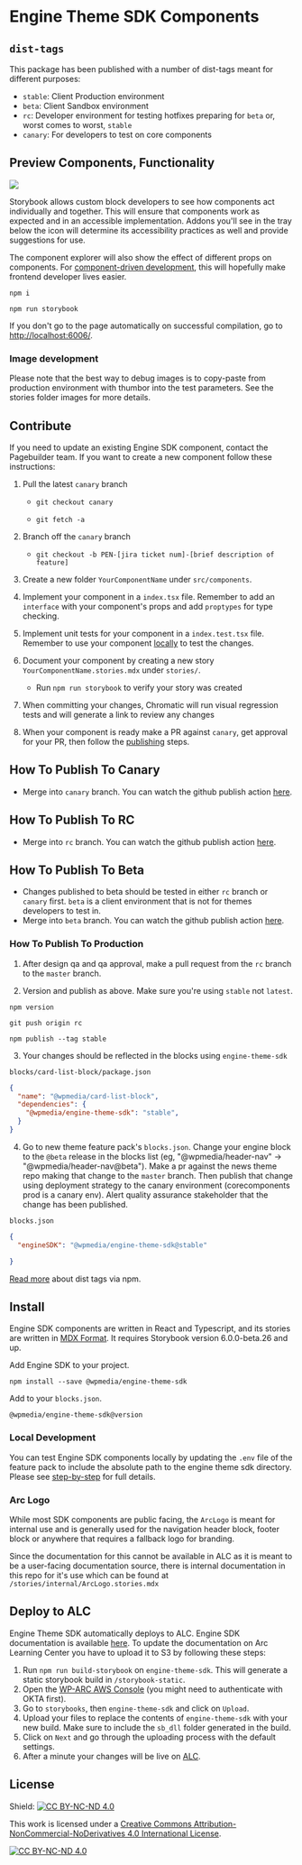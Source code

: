 # Engine Theme SDK Components


## `dist-tags`

This package has been published with a number of dist-tags meant for different purposes:

- `stable`: Client Production environment
- `beta`: Client Sandbox environment
- `rc`: Developer environment for testing hotfixes preparing for `beta` or, worst comes to worst, `stable`
- `canary`: For developers to test on core components 

## Preview Components, Functionality
<a href="https://canary.arcpublishing.com/alc/docs/storybooks/engine-theme-sdk/" target="_blank" ><img src="https://raw.githubusercontent.com/storybooks/brand/master/badge/badge-storybook.svg"></a>

Storybook allows custom block developers to see how components act individually and together. This will ensure that components work as expected and in an accessible implementation. Addons you'll see in the tray below the icon will determine its accessibility practices as well and provide suggestions for use.

The component explorer will also show the effect of different props on components. For [component-driven development](https://blog.hichroma.com/component-driven-development-ce1109d56c8e), this will hopefully make frontend developer lives easier.

`npm i`

`npm run storybook`

If you don't go to the page automatically on successful compilation, go to [http://localhost:6006/](http://localhost:6006/). 

### Image development 

Please note that the best way to debug images is to copy-paste from production environment with thumbor into the test parameters. See the stories folder images for more details.
## Contribute	
If you need to update an existing Engine SDK component, contact the Pagebuilder team. If you want to create a new component follow these instructions:	
1. Pull the latest `canary` branch	

    - `git checkout canary`	

    - `git fetch -a`	
2. Branch off the `canary` branch	
    - `git checkout -b PEN-[jira ticket num]-[brief description of feature]`	
3. Create a new folder `YourComponentName` under `src/components`.	
4. Implement your component in a `index.tsx` file. Remember to add an `interface` with your component's props and add `proptypes` for type checking.	
5. Implement unit tests for your component in a `index.test.tsx` file. Remember to use your component [locally](https://canary.arcpublishing.com/alc/docs/storybooks/engine-theme-sdk/?path=/story/intro--page#local-development) to test the changes.	
6. Document your component by creating a new story `YourComponentName.stories.mdx` under `stories/`.	
    - Run `npm run storybook` to verify your story was created	
7. When committing your changes, Chromatic will run visual regression tests and will generate a link to review any changes	
8. When your component is ready make a PR against `canary`, get approval for your PR, then follow the [publishing](https://canary.arcpublishing.com/alc/docs/storybooks/engine-theme-sdk/?path=/story/intro--page#how-to-publish) steps.

## How To Publish To Canary

- Merge into `canary` branch. You can watch the github publish action [here](https://github.com/WPMedia/engine-theme-sdk/actions?query=workflow%3A%22Canary+build%22).

## How To Publish To RC 

- Merge into `rc` branch. You can watch the github publish action [here](https://github.com/WPMedia/engine-theme-sdk/actions?query=workflow%3A%22Release+candidate+build%22).

## How To Publish To Beta 

- Changes published to beta should be tested in either `rc` branch or `canary` first. `beta` is a client environment that is not for themes developers to test in.
- Merge into `beta` branch. You can watch the github publish action [here](https://github.com/WPMedia/engine-theme-sdk/actions?query=workflow%3A%22Beta+build%22). 

### How To Publish To Production

1. After design qa and qa approval, make a pull request from the `rc` branch to the `master` branch. 

2. Version and publish as above. Make sure you're using `stable` not `latest`.

`npm version`

`git push origin rc` 

`npm publish --tag stable`

3. Your changes should be reflected in the blocks using `engine-theme-sdk`

`blocks/card-list-block/package.json`

```json
{
  "name": "@wpmedia/card-list-block",
  "dependencies": {
    "@wpmedia/engine-theme-sdk": "stable",
  }
}
```

4. Go to new theme feature pack's `blocks.json`. Change your engine block to the `@beta` release in the blocks list (eg, "@wpmedia/header-nav" -> "@wpmedia/header-nav@beta"). Make a pr against the news theme repo making that change to the `master` branch. Then publish that change using deployment strategy to the canary environment (corecomponents prod is a canary env). Alert quality assurance stakeholder that the change has been published.

`blocks.json`

```json
{
  "engineSDK": "@wpmedia/engine-theme-sdk@stable"

}
```

[Read more](https://docs.npmjs.com/adding-dist-tags-to-packages) about dist tags via npm.

## Install

Engine SDK components are written in React and Typescript, and its stories are written in [MDX Format](https://storybook.js.org/docs/formats/mdx-syntax/). It requires Storybook version 6.0.0-beta.26 and up.

Add Engine SDK to your project.

`npm install --save @wpmedia/engine-theme-sdk`

Add to your `blocks.json`.

`@wpmedia/engine-theme-sdk@version`

### Local Development

You can test Engine SDK components locally by updating the `.env` file of the feature pack to include the absolute path to the engine theme sdk directory. Please see [step-by-step](https://github.com/WPMedia/Fusion-News-Theme#how-to-do-local-themes-development) for full details.

### Arc Logo

While most SDK components are public facing, the `ArcLogo` is meant for internal use and is generally used for the navigation header block, footer block or anywhere that requires a fallback logo for branding.

Since the documentation for this cannot be available in ALC as it is meant to be a user-facing documentation source, there is internal documentation in this repo for it's use which can be found at `/stories/internal/ArcLogo.stories.mdx`

## Deploy to ALC

Engine Theme SDK automatically deploys to ALC.
Engine SDK documentation is available [here](https://canary.arcpublishing.com/alc/docs/storybooks/engine-theme-sdk/?path=/story/intro--page). To update the documentation on Arc Learning Center you have to upload it to S3 by following these steps:
1. Run `npm run build-storybook` on `engine-theme-sdk`. This will generate a static storybook build in `/storybook-static`.
2. Open the [WP-ARC AWS Console](https://console.aws.amazon.com/s3/buckets/arc-learning-center-static/docs/?region=us-east-1&tab=overview#) (you might need to authenticate with OKTA first).
3. Go to `storybooks`, then `engine-theme-sdk` and click on `Upload`.
4. Upload your files to replace the contents of `engine-theme-sdk` with your new build. Make sure to include the `sb_dll` folder generated in the build.
5. Click on `Next` and go through the uploading process with the default settings.
6. After a minute your changes will be live on [ALC](https://canary.arcpublishing.com/alc/docs/storybooks/engine-theme-sdk/?path=/story/intro--page).

## License

Shield: [![CC BY-NC-ND 4.0][cc-by-shield]][cc-by-nc-nd]

This work is licensed under a
[Creative Commons Attribution-NonCommercial-NoDerivatives 4.0 International License][cc-by-nc-nd].

[![CC BY-NC-ND 4.0][cc-by-image]][cc-by-nc-nd]

[cc-by-nc-nd]: https://creativecommons.org/licenses/by-nc-nd/4.0/
[cc-by-image]: https://licensebuttons.net/l/by-nc-nd/3.0/88x31.png
[cc-by-shield]: https://img.shields.io/badge/License-CC%20BY--NC--ND%204.0-lightgrey.svg
